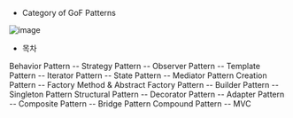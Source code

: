 - Category of GoF Patterns

![image](https://user-images.githubusercontent.com/69576676/131095583-69517194-a4d1-4c16-b190-5f90298ca675.png)

- 목차

Behavior Pattern
-- Strategy Pattern
-- Observer Pattern
-- Template Pattern
-- Iterator Pattern
-- State Pattern
-- Mediator Pattern
Creation Pattern
-- Factory Method & Abstract Factory Pattern
-- Builder Pattern
-- Singleton Pattern
Structural Pattern
-- Decorator Pattern
-- Adapter Pattern
-- Composite Pattern
-- Bridge Pattern
Compound Pattern
-- MVC
